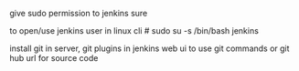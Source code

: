 give sudo permission to jenkins sure

to open/use jenkins user in linux cli # sudo su -s /bin/bash jenkins

install git in server, git plugins in jenkins web ui to use git commands or git hub url for source code
